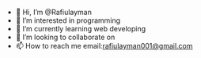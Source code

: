 - 👋 Hi, I’m @Rafiulayman
- 👀 I’m interested in programming
- 🌱 I’m currently learning web developing
- 💞️ I’m looking to collaborate on 
- 📫 How to reach me email:rafiulayman001@gmail.com

<!---
Rafiulayman/Rafiulayman is a ✨ special ✨ repository because its `README.md` (this file) appears on your GitHub profile.
You can click the Preview link to take a look at your changes.
--->
